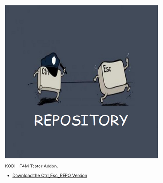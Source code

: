![F4M Tester Addon](icon.png)

KODI - F4M Tester Addon.



* [Download the Ctrl_Esc_REPO Version](https://bit.ly/30pvgyP)





